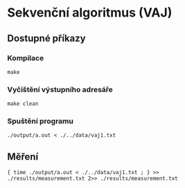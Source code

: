 # Sekvenční algoritmus (VAJ)

## Dostupné příkazy

### Kompilace

    make

### Vyčištění výstupního adresáře

    make clean

### Spuštění programu

    ./output/a.out < ./../data/vaj1.txt    

## Měření

    { time ./output/a.out < ./../data/vaj1.txt ; } >> ./results/measurement.txt 2>> ./results/measurement.txt

